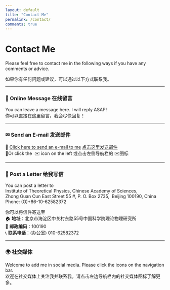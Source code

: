 ```yaml
---
layout: default
title: "Contact Me"
permalink: /contact/
comments: true
---
```


# Contact Me

Please feel free to contact me in the following ways if you have any comments or advice.

如果你有任何问题或建议，可以通过以下方式联系我。 

---

### 💬 Online Message 在线留言

You can leave a message here. I will reply ASAP!<br>你可以直接在这里留言，我会尽快回复！  

<script src="https://utteranc.es/client.js"
    repo="stonepi/stonepi.github.io"
    issue-term="pathname"
    theme="github-light"
    crossorigin="anonymous"
    async>
</script>

---

### ✉ Send an E-mail 发送邮件

📧 [Click here to send an e-mail to me](mailto:shi.pi@itp.ac.cn)  [点击这里发送邮件](mailto:shi.pi@itp.ac.cn)<br>📧Or click the  ✉️ icon on the left 或点击左侧导航栏的 ✉️图标

---

### 📮 Post a Letter 给我写信

You can post a letter to <br>Institute of Theoretical Physics, Chinese Academy of Sciences,<br>Zhong Guan Cun East Street 55 #, P. O. Box 2735,  Beijing 100190, China<br>Phone: (O)+86-10-62582372

你可以将信件寄送至  <br>🏠 **地址**：北京市海淀区中关村东路55号中国科学院理论物理研究所<br>📌 **邮政编码**：100190<br>📞 **联系电话**：(办公室) 010-62582372 

---

### 🌍 社交媒体

Welcome to add me in social media. Please click the icons on the navigation bar.<br>欢迎在社交媒体上关注我并联系我。请点击左边导航栏内的社交媒体图标了解更多。
